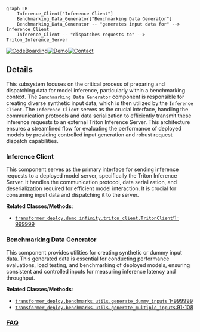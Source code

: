 ```mermaid
graph LR
    Inference_Client["Inference Client"]
    Benchmarking_Data_Generator["Benchmarking Data Generator"]
    Benchmarking_Data_Generator -- "generates input data for" --> Inference_Client
    Inference_Client -- "dispatches requests to" --> Triton_Inference_Server
```

[![CodeBoarding](https://img.shields.io/badge/Generated%20by-CodeBoarding-9cf?style=flat-square)](https://github.com/CodeBoarding/GeneratedOnBoardings)[![Demo](https://img.shields.io/badge/Try%20our-Demo-blue?style=flat-square)](https://www.codeboarding.org/demo)[![Contact](https://img.shields.io/badge/Contact%20us%20-%20contact@codeboarding.org-lightgrey?style=flat-square)](mailto:contact@codeboarding.org)

## Details

This subsystem focuses on the critical process of preparing and dispatching data for model inference, particularly within a benchmarking context. The `Benchmarking Data Generator` component is responsible for creating diverse synthetic input data, which is then utilized by the `Inference Client`. The `Inference Client` serves as the crucial interface, handling the communication protocols and data serialization to efficiently transmit these inference requests to an external Triton Inference Server. This architecture ensures a streamlined flow for evaluating the performance of deployed models by providing controlled input generation and robust request dispatch capabilities.

### Inference Client
This component serves as the primary interface for sending inference requests to a deployed model server, specifically the Triton Inference Server. It handles the communication protocol, data serialization, and deserialization required for efficient model interaction. It is crucial for consuming input data and dispatching it to the server.


**Related Classes/Methods**:

- <a href="https://github.com/ELS-RD/transformer-deploy/blob/main/demo/infinity/triton_client.py#L1-L999999" target="_blank" rel="noopener noreferrer">`transformer_deploy.demo.infinity.triton_client.TritonClient`:1-999999</a>


### Benchmarking Data Generator
This component provides utilities for creating synthetic or dummy input data. This generated data is essential for conducting performance evaluations, load testing, and benchmarking of deployed models, ensuring consistent and controlled inputs for measuring inference latency and throughput.


**Related Classes/Methods**:

- <a href="https://github.com/ELS-RD/transformer-deploy/blob/main/src/transformer_deploy/benchmarks/utils.py#L1-L999999" target="_blank" rel="noopener noreferrer">`transformer_deploy.benchmarks.utils.generate_dummy_inputs`:1-999999</a>
- <a href="https://github.com/ELS-RD/transformer-deploy/blob/main/src/transformer_deploy/benchmarks/utils.py#L91-L108" target="_blank" rel="noopener noreferrer">`transformer_deploy.benchmarks.utils.generate_multiple_inputs`:91-108</a>




### [FAQ](https://github.com/CodeBoarding/GeneratedOnBoardings/tree/main?tab=readme-ov-file#faq)